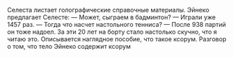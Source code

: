Селеста листает голографические справочные материалы. Эйнеко предлагает Селесте:
— Может, сыграем в бадминтон?
— Играли уже 1457 раз.
— Тогда что насчет настольного тенниса?
— После 938 партий он тоже надоел. За эти 20 лет на борту стало настолько скучно, что я читаю это.
Описывается наглядное пособие, что такое ксорум. Разговор о том, что тело Эйнеко содержит ксорум